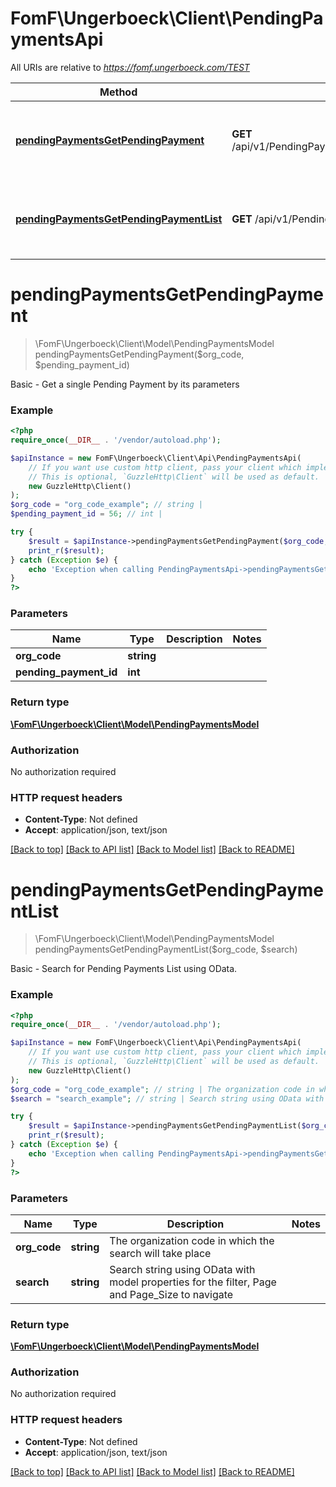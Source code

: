 # FomF\Ungerboeck\Client\PendingPaymentsApi

All URIs are relative to *https://fomf.ungerboeck.com/TEST*

Method | HTTP request | Description
------------- | ------------- | -------------
[**pendingPaymentsGetPendingPayment**](PendingPaymentsApi.md#pendingPaymentsGetPendingPayment) | **GET** /api/v1/PendingPayments/{OrgCode}/{PendingPaymentID} | Basic - Get a single Pending Payment by its parameters
[**pendingPaymentsGetPendingPaymentList**](PendingPaymentsApi.md#pendingPaymentsGetPendingPaymentList) | **GET** /api/v1/PendingPayments/{OrgCode} | Basic - Search for Pending Payments  List using OData.


# **pendingPaymentsGetPendingPayment**
> \FomF\Ungerboeck\Client\Model\PendingPaymentsModel pendingPaymentsGetPendingPayment($org_code, $pending_payment_id)

Basic - Get a single Pending Payment by its parameters

### Example
```php
<?php
require_once(__DIR__ . '/vendor/autoload.php');

$apiInstance = new FomF\Ungerboeck\Client\Api\PendingPaymentsApi(
    // If you want use custom http client, pass your client which implements `GuzzleHttp\ClientInterface`.
    // This is optional, `GuzzleHttp\Client` will be used as default.
    new GuzzleHttp\Client()
);
$org_code = "org_code_example"; // string | 
$pending_payment_id = 56; // int | 

try {
    $result = $apiInstance->pendingPaymentsGetPendingPayment($org_code, $pending_payment_id);
    print_r($result);
} catch (Exception $e) {
    echo 'Exception when calling PendingPaymentsApi->pendingPaymentsGetPendingPayment: ', $e->getMessage(), PHP_EOL;
}
?>
```

### Parameters

Name | Type | Description  | Notes
------------- | ------------- | ------------- | -------------
 **org_code** | **string**|  |
 **pending_payment_id** | **int**|  |

### Return type

[**\FomF\Ungerboeck\Client\Model\PendingPaymentsModel**](../Model/PendingPaymentsModel.md)

### Authorization

No authorization required

### HTTP request headers

 - **Content-Type**: Not defined
 - **Accept**: application/json, text/json

[[Back to top]](#) [[Back to API list]](../../README.md#documentation-for-api-endpoints) [[Back to Model list]](../../README.md#documentation-for-models) [[Back to README]](../../README.md)

# **pendingPaymentsGetPendingPaymentList**
> \FomF\Ungerboeck\Client\Model\PendingPaymentsModel pendingPaymentsGetPendingPaymentList($org_code, $search)

Basic - Search for Pending Payments  List using OData.

### Example
```php
<?php
require_once(__DIR__ . '/vendor/autoload.php');

$apiInstance = new FomF\Ungerboeck\Client\Api\PendingPaymentsApi(
    // If you want use custom http client, pass your client which implements `GuzzleHttp\ClientInterface`.
    // This is optional, `GuzzleHttp\Client` will be used as default.
    new GuzzleHttp\Client()
);
$org_code = "org_code_example"; // string | The organization code in which the search will take place
$search = "search_example"; // string | Search string using OData with model properties for the filter, Page and Page_Size to navigate

try {
    $result = $apiInstance->pendingPaymentsGetPendingPaymentList($org_code, $search);
    print_r($result);
} catch (Exception $e) {
    echo 'Exception when calling PendingPaymentsApi->pendingPaymentsGetPendingPaymentList: ', $e->getMessage(), PHP_EOL;
}
?>
```

### Parameters

Name | Type | Description  | Notes
------------- | ------------- | ------------- | -------------
 **org_code** | **string**| The organization code in which the search will take place |
 **search** | **string**| Search string using OData with model properties for the filter, Page and Page_Size to navigate |

### Return type

[**\FomF\Ungerboeck\Client\Model\PendingPaymentsModel**](../Model/PendingPaymentsModel.md)

### Authorization

No authorization required

### HTTP request headers

 - **Content-Type**: Not defined
 - **Accept**: application/json, text/json

[[Back to top]](#) [[Back to API list]](../../README.md#documentation-for-api-endpoints) [[Back to Model list]](../../README.md#documentation-for-models) [[Back to README]](../../README.md)

